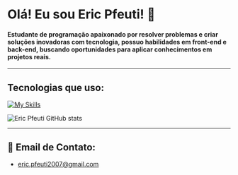 # Olá! Eu sou Eric Pfeuti! 🤝
#### Estudante de programação apaixonado por resolver problemas e criar soluções inovadoras com tecnologia, possuo habilidades em front-end e back-end, buscando oportunidades para aplicar conhecimentos em projetos reais. 

<hr>

## Tecnologias que uso:

[![My Skills](https://skillicons.dev/icons?i=html,css,js,nodejs,python,mongo,figma,vscode,bootstrap,photoshop,github,vercel)](https://skillicons.dev)

![Eric Pfeuti GitHub stats](https://github-readme-stats.vercel.app/api?username=ericpfeuti&show_icons=true&theme=radical)

<hr>

## 📧 Email de Contato:
- eric.pfeuti2007@gmail.com




